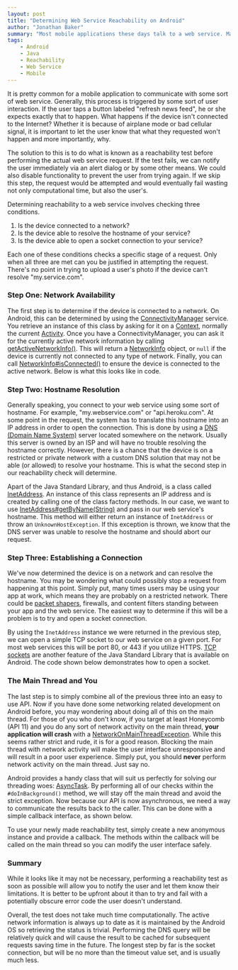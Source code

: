 ```yaml
---
layout: post
title: "Determining Web Service Reachability on Android"
author: "Jonathan Baker"
summary: "Most mobile applications these days talk to a web service. Making sure you can reach your destination prior to performing any requests is good practice. In this guide, we will take a look at a thorough approach to do just that."
tags:
    - Android
    - Java
    - Reachability
    - Web Service
    - Mobile
---
```

It is pretty common for a mobile application to communicate with some sort of web service. Generally, this process is triggered by some sort of user interaction. If the user taps a button labeled "refresh news feed", he or she expects exactly that to happen. What happens if the device isn't connected to the Internet? Whether it is because of airplane mode or bad cellular signal, it is important to let the user know that what they requested won't happen and more importantly, why.

The solution to this is to do what is known as a reachability test before performing the actual web service request. If the test fails, we can notify the user immediately via an alert dialog or by some other means. We could also disable functionality to prevent the user from trying again. If we skip this step, the request would be attempted and would eventually fail wasting not only computational time, but also the user's.

Determining reachability to a web service involves checking three conditions.

1. Is the device connected to a network?
2. Is the device able to resolve the hostname of your service?
3. Is the device able to open a socket connection to your service? 

Each one of these conditions checks a specific stage of a request. Only when all three are met can you be justified in attempting the request. There's no point in trying to upload a user's photo if the device can't resolve "my.service.com".

### Step One: Network Availability

The first step is to determine if the device is connected to a network. On Android, this can be determined by using the [ConnectivityManager][1] service. You retrieve an instance of this class by asking for it on a [Context][5], normally the current [Activity][6]. Once you have a ConnectivityManager, you can ask it for the currently active network information by calling [getActiveNetworkInfo()][3]. This will return a [NetworkInfo][2] object, or `null` if the device is currently not connected to any type of network. Finally, you can call [NetworkInfo#isConnected()][4] to ensure the device is connected to the active network. Below is what this looks like in code.

<script src="https://gist.github.com/cocoahero/063a3cbb4230d5f4f126.js"></script>

### Step Two: Hostname Resolution

Generally speaking, you connect to your web service using some sort of hostname. For example, "my.webservice.com" or "api.heroku.com". At some point in the request, the system has to translate this hostname into an IP address in order to open the connection. This is done by using a [DNS (Domain Name System)][7] server located somewhere on the network. Usually this server is owned by an ISP and will have no trouble resolving the hostname correctly. However, there is a chance that the device is on a restricted or private network with a custom DNS solution that may not be able (or allowed) to resolve your hostname. This is what the second step in our reachability check will determine.

Apart of the Java Standard Library, and thus Android, is a class called [InetAddress][8]. An instance of this class represents an IP address and is created by calling one of the class factory methods. In our case, we want to use [InetAddress#getByName(String)][9] and pass in our web service's hostname. This method will either return an instance of `InetAddress` or throw an `UnknownHostException`. If this exception is thrown, we know that the DNS server was unable to resolve the hostname and should abort our request.

<script src="https://gist.github.com/cocoahero/017dbc8895fa00d6d3aa.js"></script>

### Step Three: Establishing a Connection

We've now determined the device is on a network and can resolve the hostname. You may be wondering what could possibly stop a request from happening at this point. Simply put, many times users may be using your app at work, which means they are probably on a restricted network. There could be [packet shapers][10], firewalls, and content filters standing between your app and the web service. The easiest way to determine if this will be a problem is to try and open a socket connection.

By using the `InetAddress` instance we were returned in the previous step, we can open a simple TCP socket to our web service on a given port. For most web services this will be port 80, or 443 if you utilize HTTPS. [TCP sockets][11] are another feature of the Java Standard Library that is available on Android. The code shown below demonstrates how to open a socket.

<script src="https://gist.github.com/cocoahero/e1bc6bf5a1a888d62d2b.js"></script>

### The Main Thread and You

The last step is to simply combine all of the previous three into an easy to use API. Now if you have done some networking related development on Android before, you may wondering about doing all of this on the main thread. For those of you who don't know, if you target at least Honeycomb (API 11) and you do any sort of network activity on the main thread, **your application will crash** with a [NetworkOnMainThreadException][12]. While this seems rather strict and rude, it is for a good reason. Blocking the main thread with network activity will make the user interface unresponsive and will result in a poor user experience. Simply put, you should **never** perform network activity on the main thread. Just say no.

Android provides a handy class that will suit us perfectly for solving our threading woes: [AsyncTask][13]. By performing all of our checks within the `#doInBackground()` method, we will stay off the main thread and avoid the strict exception. Now because our API is now asynchronous, we need a way to communicate the results back to the caller. This can be done with a simple callback interface, as shown below.

<script src="https://gist.github.com/cocoahero/01a24c4fcccf40dcdd99.js?file=ReachabilityTest.java"></script>

To use your newly made reachability test, simply create a new anonymous instance and provide a callback. The methods within the callback will be called on the main thread so you can modify the user interface safely.

<script src="https://gist.github.com/cocoahero/01a24c4fcccf40dcdd99.js?file=MyActivity.java"></script>

### Summary

While it looks like it may not be necessary, performing a reachability test as soon as possible will allow you to notify the user and let them know their limitations. It is better to be upfront about it than to try and fail with a potentially obscure error code the user doesn't understand. 

Overall, the test does not take much time computationally. The active network information is always up to date as it is maintained by the Android OS so retrieving the status is trivial. Performing the DNS query will be relatively quick and will cause the result to be cached for subsequent requests saving time in the future. The longest step by far is the socket connection, but will be no more than the timeout value set, and is usually much less.

[1]: http://developer.android.com/reference/android/net/ConnectivityManager.html
[2]: http://developer.android.com/reference/android/net/NetworkInfo.html
[3]: http://developer.android.com/reference/android/net/ConnectivityManager.html#getActiveNetworkInfo()
[4]: http://developer.android.com/reference/android/net/NetworkInfo.html#isConnected()
[5]: http://developer.android.com/reference/android/content/Context.html
[6]: http://developer.android.com/reference/android/app/Activity.html
[7]: http://en.wikipedia.org/wiki/Domain_Name_System
[8]: http://developer.android.com/reference/java/net/InetAddress.html
[9]: http://developer.android.com/reference/java/net/InetAddress.html#getByName(java.lang.String)
[10]: http://en.wikipedia.org/wiki/Traffic_shaping
[11]: http://developer.android.com/reference/java/net/Socket.html
[12]: http://developer.android.com/reference/android/os/NetworkOnMainThreadException.html
[13]: http://developer.android.com/reference/android/os/AsyncTask.html